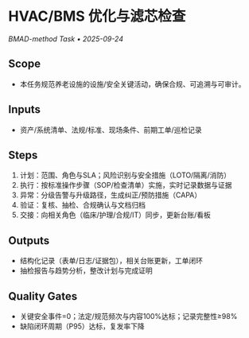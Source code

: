 # HVAC/BMS 优化与滤芯检查

_BMAD-method Task • 2025-09-24_

## Scope

- 本任务规范养老设施的设施/安全关键活动，确保合规、可追溯与可审计。

## Inputs

- 资产/系统清单、法规/标准、现场条件、前期工单/巡检记录

## Steps

1. 计划：范围、角色与SLA；风险识别与安全措施（LOTO/隔离/消防）
2. 执行：按标准操作步骤（SOP/检查清单）实施，实时记录数据与证据
3. 异常：分级告警与升级路径，生成纠正/预防措施（CAPA）
4. 验证：复核、抽检、合规确认与文档归档
5. 交接：向相关角色（临床/护理/合规/IT）同步，更新台账/看板

## Outputs

- 结构化记录（表单/日志/证据包），相关台账更新，工单闭环
- 抽检报告与趋势分析，整改计划与完成证明

## Quality Gates

- 关键安全事件=0；法定/规范频次与内容100%达标；记录完整性≥98%
- 缺陷闭环周期（P95）达标，复发率下降
